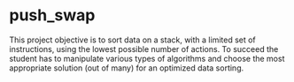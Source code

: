 # push_swap
This project objective is to sort data on a stack, with a limited set of instructions, using the lowest possible number of actions. To succeed the student has to manipulate various types of algorithms and choose the most appropriate solution (out of many) for an optimized data sorting.
